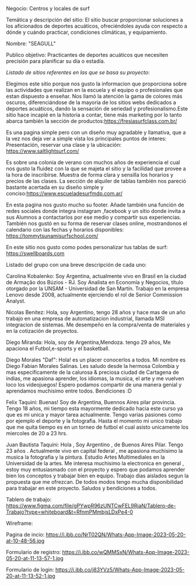 Negocio: Centros y locales de surf

Temática y descripción del sitio: El sitio buscar proporcionar soluciones a los aficionados de deportes acuáticos, ofreciéndoles ayuda con respecto a dónde y cuándo practicar, condiciones climáticas, y equipamiento.

Nombre: "SEAGULL"

Publico objetivo: Practicantes de deportes acuáticos que necesiten precisión para planificar su día o estadía.

*Listado de sitios referentes en las que se basa su proyecto*:

Elegimos este sitio porque nos gusto la informacion que proporciona sobre las actividades que realizan en la escuela y el equipo o profesionales que estan dispuesto a enseñar. Nos llamó la atención la gama de colores más oscuros, diferenciándose de la mayoria de los sitios webs dedicados a deportes acuáticos, dando la sensación de seriedad y profesionalismo.Este sitio hace incapié en la historia a contar, tiene más marketing por lo tanto abarca también la sección de productos:https://fresiasurfclass.com.br/

Es una pagina simple pero con un diseño muy agradable y llamativa, que a la vez nos deja ver a simple vista los principales puntos de interes: Presentación, reservar una clase y la ubicación: https://www.saltlightsurf.com/

Es sobre una colonia de verano con muchos años de experiencia el cual nos gusto la fluidez con la que se majeta el sitio y la facilidad que provee a la hora de inscribirse. Muestra de forma clara y sensilla los horarios y precios de las clases. La sección de alquiler de tablas también nos pareció bastante acertada en su diseño simple y conciso:https://www.escueladesurfmdp.com.ar/

En esta pagina nos gusto mucho su footer. Añade también una función de redes sociales donde integra instagram ,facebook y un sitio donde invita a sus Alumnos a contactarlos por ese medio y compartir sus experiencias. También nos gustó en su forma de reservar clases online, mostrandonos el calendario con las fechas y horarios disponibles: https://tommytsunamisurfschool.com/

En este sitio nos gusto como podes personalizar tus tablas de surf: https://swellboards.com

Listado del grupo con una breve descripción de cada uno:

Carolina Kobalenko: Soy Argentina, actualmente vivo en Brasil en la ciudad de Armação dos Búzios - RJ. Soy Analista en Economía y Negocios, título otorgado por la UNSAM - Universidad de San Martín. Trabajo en la empresa Lenovo desde 2008, actualmente ejerciendo el rol de Senior Commission Analyst.

Nicolas Benitez: Hola, soy Argentino, tengo 28 años y hace mas de un año trabajo en una empresa de automatizacion
industrial, llamada MSI integracion de sistemas. Me desempeño en la compra/venta de materiales y en la cotización
de proyectos.

Diego Miranda: Hola, soy de Argentina,Mendoza. tengo 29 años, Me apaciona el Futbol,e-sports y el basketball.

Diego Morales "Daf": Hola! es un placer conocerlos a todos. Mi nombre es Diego Fabian Morales Salinas. Les saludo desde la hermosa Colombia y mas especificamente de la calurosa & preciosa ciudad de Cartagena de indias, me apasiona aprender, los idiomas, la musica, el arte y me vuelven loco los videojuegos! Espero podamos compartir de una manera genial y aprendamos muchisimo entre todos. Bendiciones :D

Felix Taquini: Buenas! Soy de Argentina, Buennos Aires pilar provincia. Tengo 18 años, mi tiempo esta mayormente dedicado hacia este curso ya que es mi unica y mayor tarea actualmente. Tengo varias pasiones como por ejemplo el deporte y la fotografia. Hasta el momento mi unico trabajo que me quita tiempo es en un torneo de futbol el cual asisto unicamente los miercoles de 20 a 23 hrs.

Juan Bautista Taquini: Hola , Soy Argentino , de Buenos Aires Pilar. Tengo 23 años . Actualmente vivo en capital federal , me apasiona muchisimo la musica la fotografia y la pintura. Estudio Artes Multimediales en la Universidad de la artes. Me interesa muchisimo la electronica en general , estoy muy entusiasmado con el proyecto y espero que podamos aprender bien los conceptos y trabajar bien en equipo.
Trabajo dias aislados segun la propuesta que me ofrezcan. De todos modos tengo mucha disponibilidad para trabajar en este proyecto. Saludos y bendiciones a todos.

Tablero de trabajo: https://www.figma.com/file/gPYwpR96zUNTCwFEL9RjaN/Tablero-de-Trabajo?type=whiteboard&t=RfnmPMmbjsLDxPe4-0

Wireframe:

Pagina de incio: https://i.ibb.co/NrT02QN/Whats-App-Image-2023-05-20-at-10-48-56.jpg

Formulario de registro: https://i.ibb.co/wQMMSxN/Whats-App-Image-2023-05-20-at-11-13-57-1.jpg

Formulario de login: https://i.ibb.co/j83YVz5/Whats-App-Image-2023-05-20-at-11-13-52-1.jpg